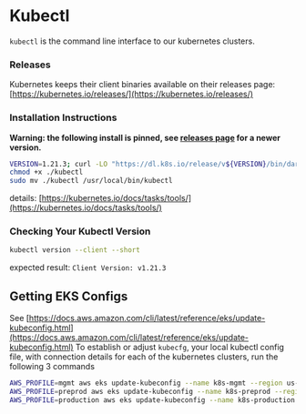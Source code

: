 # Kubectl

`kubectl` is the command line interface to our kubernetes clusters.

### Releases

Kubernetes keeps their client binaries available on their releases page:   
[https://kubernetes.io/releases/](https://kubernetes.io/releases/)

### Installation Instructions
**Warning: the following install is pinned, see [releases page](https://kubernetes.io/releases/) for a newer version.**
```bash
VERSION=1.21.3; curl -LO "https://dl.k8s.io/release/v${VERSION}/bin/darwin/amd64/kubectl"
chmod +x ./kubectl
sudo mv ./kubectl /usr/local/bin/kubectl
```
details: [https://kubernetes.io/docs/tasks/tools/](https://kubernetes.io/docs/tasks/tools/)

### Checking Your Kubectl Version

```bash
kubectl version --client --short
```
expected result: `Client Version: v1.21.3`

## Getting EKS Configs

See [https://docs.aws.amazon.com/cli/latest/reference/eks/update-kubeconfig.html](https://docs.aws.amazon.com/cli/latest/reference/eks/update-kubeconfig.html)
To establish or adjust `kubecfg`, your local kubectl config file, with connection details for each of the kubernetes clusters, run the following 3 commands

```bash
AWS_PROFILE=mgmt aws eks update-kubeconfig --name k8s-mgmt --region us-east-2
AWS_PROFILE=preprod aws eks update-kubeconfig --name k8s-preprod --region us-east-2
AWS_PROFILE=production aws eks update-kubeconfig --name k8s-production --region us-east-2
```
